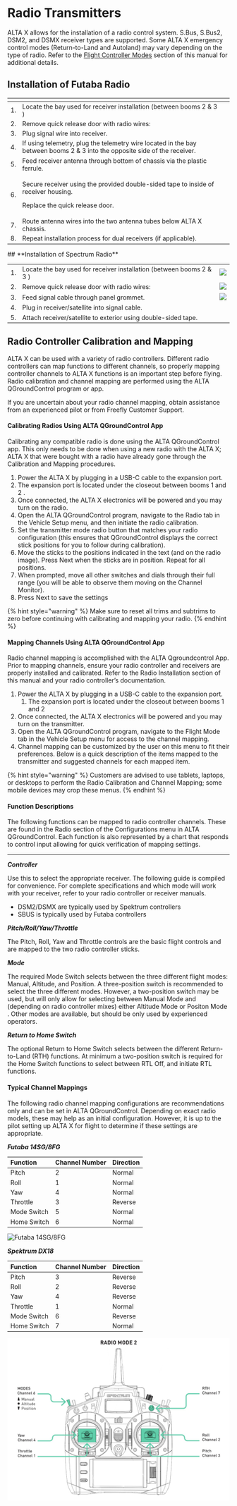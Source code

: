 # Radio Transmitters

ALTA X allows for the installation of a radio control system. S.Bus, S.Bus2, DSM2, and DSMX receiver types are supported. Some ALTA X emergency control modes \(Return-to-Land and Autoland\) may vary depending on the type of radio. Refer to the [Flight Controller Modes](../../alta-8-pro/operating-alta-pro/flight-controller-modes.md#flight-controller-modes) section of this manual for additional details.

## **Installation of Futaba Radio**

<table>
  <thead>
    <tr>
      <th style="text-align:left"></th>
      <th style="text-align:left"></th>
      <th style="text-align:left"></th>
    </tr>
  </thead>
  <tbody>
    <tr>
      <td style="text-align:left">1.</td>
      <td style="text-align:left">Locate the bay used for receiver installation (between booms 2 &amp; 3
        )</td>
      <td style="text-align:left">
        <img src="https://lh6.googleusercontent.com/ip4wCk7kbMbiA3foV_ayUZtUoYP5QBEO8jTIVP2DBvA8wMum84Rw4muNL24zVFe-Hbw_HaYlQwR10sgS9fmNkVo7wXdJhJhxvlpCHvAz5npemW8rolXD9bfyzu1CAXLTeKK7m15K"
        alt/>
      </td>
    </tr>
    <tr>
      <td style="text-align:left">2.</td>
      <td style="text-align:left">Remove quick release door with radio wires:</td>
      <td style="text-align:left">
        <img src="https://lh3.googleusercontent.com/Bs2I-J1IUxMjb9tgqF-KKkTHnrbeGc383KJjoaA3PxFX1eUDIP3Au8NGVItw7vqAsIt3FFLBM_UWDT8sXdHQjVw9qEli2MH7qRFUTZ5-LxQ274mnGnKYlOj8u3FXQ0J1M0KY78Yc"
        alt/>
      </td>
    </tr>
    <tr>
      <td style="text-align:left">3.</td>
      <td style="text-align:left">Plug signal wire into receiver.</td>
      <td style="text-align:left">
        <img src="https://lh5.googleusercontent.com/dGySg4ysIt_Nq7i6uuVPmr3U-BiTiUZBld0LC1ZdUWOx37ySmKK9I-yUxROMHTMKPC86IdQ1fJTa9ULs5ZweAyUiTbN_O7p3D2BqTEa24Ts-63HpmHKLR0KDjQ9S4hhum_JMu7ht"
        alt/>
      </td>
    </tr>
    <tr>
      <td style="text-align:left">4.</td>
      <td style="text-align:left">If using telemetry, plug the telemetry wire located in the bay between
        booms 2 &amp; 3 into the opposite side of the receiver.</td>
      <td style="text-align:left">
        <img src="https://lh5.googleusercontent.com/_MXZ8-FAMw215voCG5996Kt_jaVDmA0GUbtJHuOf9QaQfm8qQm8ydfHAyxMCf17GI3ZS4dsCJvs3ICCPTRQ_Y_jSRf9DwIEjhzVcw38kKZZVXPvmOUsN48UnIcsivBhX1V3sDHD-"
        alt/>
      </td>
    </tr>
    <tr>
      <td style="text-align:left">5.</td>
      <td style="text-align:left">Feed receiver antenna through bottom of chassis via the plastic ferrule.</td>
      <td
      style="text-align:left">
        <img src="https://lh3.googleusercontent.com/aHSwtao71lBwpTcvMYe9KbO9_TqGDz23xh2WuJxkCdVy2TRs1mqi5GyvvTOM6--EYDxTreIZ4TjvskHLeP0San0dXs2HS0wBXaevNs8BxcCaszC5pYUCwibJhKEl5JxocxYgcBB5"
        alt/>
        </td>
    </tr>
    <tr>
      <td style="text-align:left">6.</td>
      <td style="text-align:left">
        <p>Secure receiver using the provided double-sided tape to inside of receiver
          housing.
          <br />
        </p>
        <p>Replace the quick release door.
          <br />
        </p>
      </td>
      <td style="text-align:left">
        <img src="https://lh3.googleusercontent.com/V3TkP0pY1qf3WKbzRCNBTrmdgfL6jL7BdUAR2-vtQV3T7P_BXV2ODenpe7GthPHHOrTpELtuLZ2ifjkdS2yMkiNw2JxxO86nNfjmRwQeB96Cg3jdAj6huRws0NFjvBTT9S0f6IsC"
        alt/>
      </td>
    </tr>
    <tr>
      <td style="text-align:left">7.</td>
      <td style="text-align:left">Route antenna wires into the two antenna tubes below ALTA X chassis.</td>
      <td
      style="text-align:left">
        <img src="https://lh5.googleusercontent.com/hVg0O-02X4puPm-N8eC63ZZpE8a36eK6bZ8l_x9rOe7Aa2meatDqkI2j7u_-tb4NlLIACZ4sr3fQczq2wwBmeDbjKutHKffE3_2TdxarHZOxJh_9TBIeTh_XZsaPpG6t33JVrPmN"
        alt/>
        </td>
    </tr>
    <tr>
      <td style="text-align:left">8.</td>
      <td style="text-align:left">Repeat installation process for dual receivers (if applicable).</td>
      <td
      style="text-align:left"></td>
    </tr>
  </tbody>
</table>## **Installation of Spectrum Radio**

|  |  |  |
| :--- | :--- | :--- |
| 1. | Locate the bay used for receiver installation \(between booms 2 & 3 \) | ![](https://lh6.googleusercontent.com/ip4wCk7kbMbiA3foV_ayUZtUoYP5QBEO8jTIVP2DBvA8wMum84Rw4muNL24zVFe-Hbw_HaYlQwR10sgS9fmNkVo7wXdJhJhxvlpCHvAz5npemW8rolXD9bfyzu1CAXLTeKK7m15K) |
| 2. | Remove quick release door with radio wires: | ![](https://lh3.googleusercontent.com/Bs2I-J1IUxMjb9tgqF-KKkTHnrbeGc383KJjoaA3PxFX1eUDIP3Au8NGVItw7vqAsIt3FFLBM_UWDT8sXdHQjVw9qEli2MH7qRFUTZ5-LxQ274mnGnKYlOj8u3FXQ0J1M0KY78Yc) |
| 3. | Feed signal cable through panel grommet. | ![](https://lh3.googleusercontent.com/YMZAbR5TNGk9deiJaE8ZyT2-7mAaCMqmprmwSdpURT19RPkRyOd8Rml600fff_tL1Pu_n-lYIEqQqM1WcxrnWzGfeQxhnNQwQJexBwzcTPfwhWmT6axwTYpDWBCcuucYTaoh0A9I) |
| 4. | Plug in receiver/satellite into signal cable. |  |
| 5. | Attach receiver/satellite to exterior using double-sided tape. |  |

## Radio Controller Calibration and Mapping

ALTA X can be used with a variety of radio controllers. Different radio controllers can map functions to different channels, so properly mapping controller channels to ALTA X functions is an important step before flying. Radio calibration and channel mapping are performed using the ALTA QGroundControl program or app.

If you are uncertain about your radio channel mapping, obtain assistance from an experienced pilot or from Freefly Customer Support.

#### Calibrating Radios Using ALTA QGroundControl App

Calibrating any compatible radio is done using the ALTA QGroundControl app. This only needs to be done when using a new radio with the ALTA X; ALTA X that were bought with a radio have already gone through the Calibration and Mapping procedures.

1. Power the ALTA X by plugging in a USB-C cable to the expansion port. 
2. The expansion port is located under the closeout between booms 1 and 2
   .
3. Once connected, the ALTA X electronics will be powered and you may turn on the radio. 
4. Open the ALTA QGroundControl program, navigate to the Radio tab in the Vehicle Setup menu, and then initiate the radio calibration.
5. Set the transmitter mode radio button that matches your radio configuration \(this ensures that QGroundControl displays the correct stick positions for you to follow during calibration\).
6. Move the sticks to the positions indicated in the text \(and on the radio image\). Press Next when the sticks are in position. Repeat for all positions.
7. When prompted, move all other switches and dials through their full range \(you will be able to observe them moving on the Channel Monitor\).
8. Press Next to save the settings

{% hint style="warning" %}
Make sure to reset all trims and subtrims to zero before continuing with calibrating and mapping your radio.
{% endhint %}

#### Mapping Channels Using ALTA QGroundControl App

Radio channel mapping is accomplished with the ALTA Qgroundcontrol App. Prior to mapping channels, ensure your radio controller and receivers are properly installed and calibrated. Refer to the Radio Installation section of this manual and your radio controller’s documentation.

1. Power the ALTA X by plugging in a USB-C cable to the expansion port. 
   1. The expansion port is located under the closeout between booms 1 and 2
2. Once connected, the ALTA X electronics will be powered and you may turn on the transmitter. 
3. Open the ALTA QGroundControl program, navigate to the Flight Mode tab in the Vehicle Setup menu for access to the channel mapping.
4. Channel mapping can be customized by the user on this menu to fit their preferences. Below is a quick description of the items mapped to the transmitter and suggested channels for each mapped item.

{% hint style="warning" %}
Customers are advised to use tablets, laptops, or desktops to perform the Radio Calibration and Channel Mapping; some mobile devices may crop these menus.
{% endhint %}

#### Function Descriptions

The following functions can be mapped to radio controller channels. These are found in the Radio section of the Configurations menu in ALTA QGroundControl. Each function is also represented by a chart that responds to control input allowing for quick verification of mapping settings.
****

_**Controller**_

Use this to select the appropriate receiver. The following guide is compiled for convenience. For complete specifications and which mode will work with your receiver, refer to your radio controller or receiver manuals.

* DSM2/DSMX are typically used by Spektrum controllers
* SBUS is typically used by Futaba controllers

_**Pitch/Roll/Yaw/Throttle**_

The Pitch, Roll, Yaw and Throttle controls are the basic flight controls and are mapped to the two radio controller sticks.

_**Mode**_

The required Mode Switch selects between the three different flight modes: Manual, Altitude, and Position. A three-position switch is recommended to select the three different modes. However, a two-position switch may be used, but will only allow for selecting between Manual Mode and \(depending on radio controller mixes\) either Altitude Mode or Positon Mode
. Other modes are available, but should be only used by experienced operators.

_**Return to Home Switch**_

The optional Return to Home Switch selects between the different Return-to-Land \(RTH\) functions. At minimum a two-position switch is required for the Home Switch functions to select between RTL Off, and initiate RTL functions.

#### **Typical Channel Mappings**

The following radio channel mapping configurations are recommendations only and can be set in ALTA QGroundControl. Depending on exact radio models, these may help as an initial configuration. However, it is up to the pilot setting up ALTA X for flight to determine if these settings are appropriate.

_**Futaba 14SG/8FG**_

| Function | Channel Number | Direction |
| :--- | :--- | :--- |
| Pitch | 2 | Normal |
| Roll | 1 | Normal |
| Yaw | 4 | Normal |
| Throttle | 3 | Reverse |
| Mode Switch | 5 | Normal |
| Home Switch | 6 | Normal |

![Futaba 14SG/8FG](https://lh3.googleusercontent.com/mW5Ah2WT1AbuCDNNtMcD6TQLhaxk-8s7mSp-n2Tk-WRVoy5qDtyVnzT6u5xs9J-M_RMnnQypoDDfssgWuaETMjP-5GqfjL0kkSQmk6C7JYiM2K7bPxECIsBNUtGAhtfDXvQakYlw)

_**Spektrum DX18**_

| Function | Channel Number | Direction |
| :--- | :--- | :--- |
| Pitch | 3 | Reverse |
| Roll | 2 | Reverse |
| Yaw | 4 | Reverse |
| Throttle | 1 | Normal |
| Mode Switch | 6 | Reverse |
| Home Switch | 7 | Normal |

![](../../../.gitbook/assets/image%20%282%29.png)

## 

